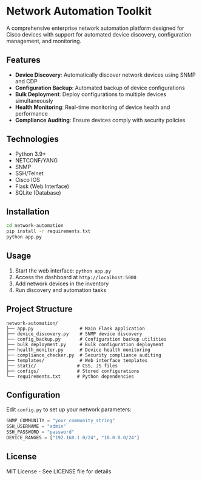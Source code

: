 # Network Automation Toolkit

A comprehensive enterprise network automation platform designed for Cisco devices with support for automated device discovery, configuration management, and monitoring.

## Features

- **Device Discovery**: Automatically discover network devices using SNMP and CDP
- **Configuration Backup**: Automated backup of device configurations
- **Bulk Deployment**: Deploy configurations to multiple devices simultaneously
- **Health Monitoring**: Real-time monitoring of device health and performance
- **Compliance Auditing**: Ensure devices comply with security policies

## Technologies

- Python 3.9+
- NETCONF/YANG
- SNMP
- SSH/Telnet
- Cisco IOS
- Flask (Web Interface)
- SQLite (Database)

## Installation

```bash
cd network-automation
pip install -r requirements.txt
python app.py
```

## Usage

1. Start the web interface: `python app.py`
2. Access the dashboard at `http://localhost:5000`
3. Add network devices in the inventory
4. Run discovery and automation tasks

## Project Structure

```
network-automation/
├── app.py                 # Main Flask application
├── device_discovery.py    # SNMP device discovery
├── config_backup.py       # Configuration backup utilities
├── bulk_deployment.py     # Bulk configuration deployment
├── health_monitor.py      # Device health monitoring
├── compliance_checker.py  # Security compliance auditing
├── templates/             # Web interface templates
├── static/               # CSS, JS files
├── configs/              # Stored configurations
└── requirements.txt      # Python dependencies
```

## Configuration

Edit `config.py` to set up your network parameters:

```python
SNMP_COMMUNITY = "your_community_string"
SSH_USERNAME = "admin"
SSH_PASSWORD = "password"
DEVICE_RANGES = ["192.168.1.0/24", "10.0.0.0/24"]
```

## License

MIT License - See LICENSE file for details
